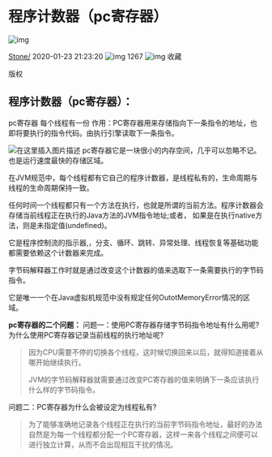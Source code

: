 # 程序计数器（pc寄存器）

![img](https://csdnimg.cn/release/phoenix/template/new_img/original.png)

[Stone/](https://me.csdn.net/qq_44892091) 2020-01-23 21:23:20 ![img](https://csdnimg.cn/release/phoenix/template/new_img/articleReadEyes.png) 1267 ![img](https://csdnimg.cn/release/phoenix/template/new_img/tobarCollect.png) 收藏



版权

## 程序计数器（pc寄存器）：

pc寄存器 每个线程有一份
作用：PC寄存器用来存储指向下一条指令的地址，也即将要执行的指令代码。由执行引擎读取下一条指令。

![在这里插入图片描述](https://img-blog.csdnimg.cn/20200123110525525.png?x-oss-process=image/watermark,type_ZmFuZ3poZW5naGVpdGk,shadow_10,text_aHR0cHM6Ly9ibG9nLmNzZG4ubmV0L3FxXzQ0ODkyMDkx,size_16,color_FFFFFF,t_70)
pc寄存器它是一块很小的内存空间，几乎可以忽略不记。也是运行速度最快的存储区域。

在JVM规范中，每个线程都有它自己的程序计数器，是线程私有的，生命周期与线程的生命周期保持一致。

任何时间一个线程都只有一个方法在执行，也就是所谓的当前方法。程序计数器会存储当前线程正在执行的Java方法的JVM指令地址;或者，
如果是在执行native方法，则是未指定值(undefined)。

它是程序控制流的指示器,，分支、循环、跳转、异常处理、线程恢复等基础功能都需要依赖这个计数器来完成。

字节码解释器工作时就是通过改变这个计数器的值来选取下一条需要执行的字节码指令。

它是唯一一个在Java虚拟机规范中没有规定任何OutotMemoryError情况的区域。

**pc寄存器的二个问题：**
问题一：使用PC寄存器存储字节码指令地址有什么用呢? 为什么使用PC寄存器记录当前线程的执行地址呢?

> 因为CPU需要不停的切换各个线程，这时候切换回来以后，就得知道接着从哪开始继续执行。
>
> JVM的字节码解释器就需要通过改变PC寄存器的值来明确下一条应该执行什么样的字节码指令。

问题二：PC寄存器为什么会被设定为线程私有?

> 为了能够准确地记录各个线程正在执行的当前字节码指令地址，最好的办法自然是为每一个线程都分配一个PC寄存器，这样一来各个线程之间便可以进行独立计算，从而不会出现相互干扰的情况。